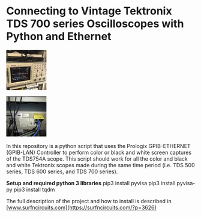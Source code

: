 # Connecting to Vintage Tektronix TDS 700 series Oscilloscopes with Python and Ethernet
![Tektronix TDS754A Oscilloscope Front Panel](https://github.com/drkmsmithjr/TdsScopeCapture/blob/master/Scope-image.jpg)

![Prologix GPIB-Ethernet Controller Attached to TDS754A Oscilloscope ](https://github.com/drkmsmithjr/TdsScopeCapture/blob/master/GPIB-Connection.jpg)

In this repository is a python script that uses the Prologix GPIB-ETHERNET (GPIB-LAN) Controller to perform  color or black and white screen captures of the TDS754A scope.   This script should work for all the color and black and white Tektronix scopes made during the same time period (i.e. TDS 500 series, TDS 600 series, and TDS 700 series).

__Setup and required python 3 libraries__
pip3 install pyvisa
pip3 install pyvisa-py
pip3 install tqdm

The full description of the project and how to install is described in [www.surfncircuits.com](https://surfncircuits.com/?p=3626)
